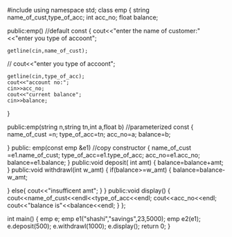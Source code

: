 #include<iostream>
using namespace std;
 class emp
 {
    string name_of_cust,type_of_acc;
    int acc_no;
    float balance;

public:emp() //default const
{
    cout<<"enter the name of customer:"<<"enter you type of accoont";
    
    getline(cin,name_of_cust);
   // cout<<"enter you type of accoont";
    
    getline(cin,type_of_acc);
    cout<<"account no:";
    cin>>acc_no;
    cout<<"current balance";
    cin>>balance;
}

public:emp(string n,string tn,int a,float b) //parameterized const
{
    name_of_cust =n;
    type_of_acc=tn;
    acc_no=a;
    balance=b;

}
public: emp(const emp &e1)  //copy constructor
{
    name_of_cust =e1.name_of_cust;
    type_of_acc=e1.type_of_acc;
    acc_no=e1.acc_no;
    balance=e1.balance;
}
public:void deposit( int amt)
{
    balance=balance+amt;
}
public:void withdrawl(int w_amt)
{
    if(balance>=w_amt)
{
    balance=balance-w_amt;
    
}
else{
    cout<<"insufficent amt";
}
}
public:void display()
{
    cout<<name_of_cust<<endl<<type_of_acc<<endl;
    cout<<acc_no<<endl;
    cout<<"balance is"<<balance<<endl;
}
 };

int main()
{
    emp e;
    emp e1("shashi","savings",23,5000);
    emp e2(e1);
    e.deposit(500);
    e.withdrawl(1000);
    e.display();
    return 0;
}
